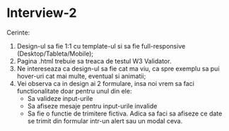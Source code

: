 # Interview-2

Cerinte:

1. Design-ul sa fie 1:1 cu template-ul si sa fie full-responsive (Desktop/Tableta/Mobile);
2. Pagina .html trebuie sa treaca de testul W3 Validator.
3. Ne intereseaza ca design-ul sa fie cat ma viu, ca spre exemplu sa pui hover-uri cat mai multe, eventual si animatii;
4. Vei observa ca in design ai 2 formulare, insa noi vrem sa faci functionalitate doar pentru unul din ele:
    - Sa valideze input-urile
    - Sa afiseze mesaje pentru input-urile invalide
    - Sa fie o functie de trimitere fictiva. Adica sa faci sa afiseze ce date se trimit din formular intr-un alert sau un modal ceva.
